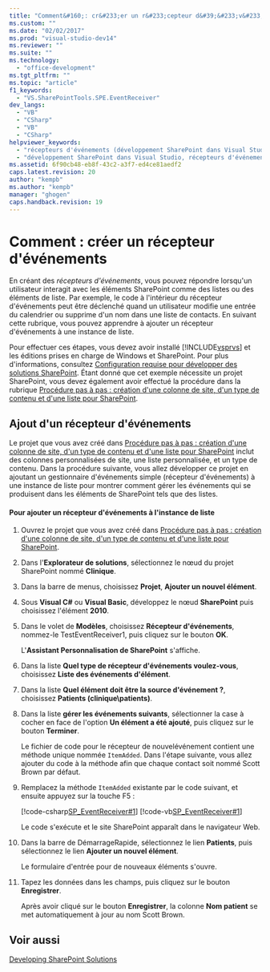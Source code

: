 ```yaml
---
title: "Comment&#160;: cr&#233;er un r&#233;cepteur d&#39;&#233;v&#233;nements"
ms.custom: ""
ms.date: "02/02/2017"
ms.prod: "visual-studio-dev14"
ms.reviewer: ""
ms.suite: ""
ms.technology: 
  - "office-development"
ms.tgt_pltfrm: ""
ms.topic: "article"
f1_keywords: 
  - "VS.SharePointTools.SPE.EventReceiver"
dev_langs: 
  - "VB"
  - "CSharp"
  - "VB"
  - "CSharp"
helpviewer_keywords: 
  - "récepteurs d'événements (développement SharePoint dans Visual Studio)"
  - "développement SharePoint dans Visual Studio, récepteurs d'événements"
ms.assetid: 6f90cb48-eb8f-43c2-a3f7-ed4ce81aedf2
caps.latest.revision: 20
author: "kempb"
ms.author: "kempb"
manager: "ghogen"
caps.handback.revision: 19
---
```

# Comment&#160;: cr&#233;er un r&#233;cepteur d&#39;&#233;v&#233;nements
  En créant des *récepteurs d'événements*, vous pouvez répondre lorsqu'un utilisateur interagit avec les éléments SharePoint comme des listes ou des éléments de liste.  Par exemple, le code à l'intérieur du récepteur d'événements peut être déclenché quand un utilisateur modifie une entrée du calendrier ou supprime d'un nom dans une liste de contacts.  En suivant cette rubrique, vous pouvez apprendre à ajouter un récepteur d'événements à une instance de liste.  
  
 Pour effectuer ces étapes, vous devez avoir installé [!INCLUDE[vsprvs](../sharepoint/includes/vsprvs-md.md)] et les éditions prises en charge de Windows et SharePoint.  Pour plus d'informations, consultez [Configuration requise pour développer des solutions SharePoint](../sharepoint/requirements-for-developing-sharepoint-solutions.md).  Étant donné que cet exemple nécessite un projet SharePoint, vous devez également avoir effectué la procédure dans la rubrique [Procédure pas à pas : création d'une colonne de site, d'un type de contenu et d'une liste pour SharePoint](../sharepoint/walkthrough-create-a-site-column-content-type-and-list-for-sharepoint.md).  
  
## Ajout d'un récepteur d'événements  
 Le projet que vous avez créé dans [Procédure pas à pas : création d'une colonne de site, d'un type de contenu et d'une liste pour SharePoint](../sharepoint/walkthrough-create-a-site-column-content-type-and-list-for-sharepoint.md) inclut des colonnes personnalisées de site, une liste personnalisée, et un type de contenu.  Dans la procédure suivante, vous allez développer ce projet en ajoutant un gestionnaire d'événements simple \(récepteur d'événements\) à une instance de liste pour montrer comment gérer les événements qui se produisent dans les éléments de SharePoint tels que des listes.  
  
#### Pour ajouter un récepteur d'événements à l'instance de liste  
  
1.  Ouvrez le projet que vous avez créé dans [Procédure pas à pas : création d'une colonne de site, d'un type de contenu et d'une liste pour SharePoint](../sharepoint/walkthrough-create-a-site-column-content-type-and-list-for-sharepoint.md).  
  
2.  Dans l'**Explorateur de solutions**, sélectionnez le nœud du projet SharePoint nommé **Clinique**.  
  
3.  Dans la barre de menus, choisissez **Projet**, **Ajouter un nouvel élément**.  
  
4.  Sous **Visual C\#** ou **Visual Basic**, développez le nœud **SharePoint** puis choisissez l'élément **2010**.  
  
5.  Dans le volet de **Modèles**, choisissez **Récepteur d'événements**, nommez\-le TestEventReceiver1, puis cliquez sur le bouton **OK**.  
  
     L'**Assistant Personnalisation de SharePoint** s'affiche.  
  
6.  Dans la liste **Quel type de récepteur d'événements voulez\-vous**, choisissez **Liste des événements d'élément**.  
  
7.  Dans la liste **Quel élément doit être la source d'événement ?**, choisissez **Patients \(clinique\\patients\)**.  
  
8.  Dans la liste **gérer les événements suivants**, sélectionner la case à cocher en face de l'option **Un élément a été ajouté**, puis cliquez sur le bouton **Terminer**.  
  
     Le fichier de code pour le récepteur de nouvelévénement contient une méthode unique nommée `ItemAdded`.  Dans l'étape suivante, vous allez ajouter du code à la méthode afin que chaque contact soit nommé Scott Brown par défaut.  
  
9. Remplacez la méthode `ItemAdded` existante par le code suivant, et ensuite appuyez sur la touche F5 :  
  
     [!code-csharp[SP_EventReceiver#1](../snippets/csharp/VS_Snippets_OfficeSP/sp_eventreceiver/CS/CustomField1/TestEventReceiver1/TestEventReceiver1.cs#1)]
     [!code-vb[SP_EventReceiver#1](../snippets/visualbasic/VS_Snippets_OfficeSP/sp_eventreceiver/VB/CustomField1_VB/EventReceiver1/EventReceiver1.vb#1)]  
  
     Le code s'exécute et le site SharePoint apparaît dans le navigateur Web.  
  
10. Dans la barre de DémarrageRapide, sélectionnez le lien **Patients**, puis sélectionnez le lien **Ajouter un nouvel élément**.  
  
     Le formulaire d'entrée pour de nouveaux éléments s'ouvre.  
  
11. Tapez les données dans les champs, puis cliquez sur le bouton **Enregistrer**.  
  
     Après avoir cliqué sur le bouton **Enregistrer**, la colonne **Nom patient** se met automatiquement à jour au nom Scott Brown.  
  
## Voir aussi  
 [Developing SharePoint Solutions](../sharepoint/developing-sharepoint-solutions.md)  
  
  